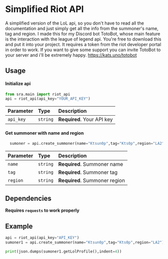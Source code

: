 # Simplified Riot API

A simplified version of the LoL api, so you don't have to read all the documentation and just simply get all the info from the summoner's name, tag and region.
I made this for my Discord bot TotoBot, whose main feature is the interaction with the league of legend api.
You're free to download this and put it into your project. It requires a token from the riot developer portal in order to work.
If you want to give some support you can invite TotoBot to your server and i'll be extremely happy. https://kats.uno/totobot

## Usage

#### Initialize api

```python
from sra.main import riot_api
api = riot_api(api_key="YOUR_API_KEY")
```

| Parameter | Type     | Description                |
| :-------- | :------- | :------------------------- |
| `api_key` | `string` | **Required**. Your API key |

#### Get summoner with name and region

```python
  sumoner = api.create_summoner(name="Ktsun0p",tag="Kts0p",region="LA2")

```

| Parameter | Type     | Description                   |
| :-------- | :------- | :---------------------------- |
| `name`    | `string` | **Required**. Summoner name   |
| `tag`     | `string` | **Required**. Summoner tag    |
| `region`  | `string` | **Required**. Summoner region |

## Dependencies

**Requires `requests` to work properly**

## Example

```python
api = riot_api(api_key="API_KEY")
sumoner1 = api.create_summoner(name="Ktsun0p",tag="Kts0p",region="LA2")

print(json.dumps(sumoner1.getLolProfile(),indent=4))
```
